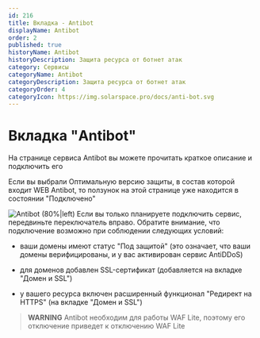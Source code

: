 ```yaml
---
id: 216
title: Вкладка - Antibot
displayName: Antibot
order: 2
published: true
historyName: Antibot
historyDescription: Защита ресурса от ботнет атак
category: Сервисы
categoryName: Antibot
categoryDescription: Защита ресурса от ботнет атак
categoryOrder: 4
categoryIcon: https://img.solarspace.pro/docs/anti-bot.svg
---
```



# Вкладка "Antibot"
На странице сервиса Antibot вы можете прочитать краткое описание и подключить его

Если вы выбрали Оптимальную версию защиты, в состав которой входит WEB Antibot, то ползунок на этой странице уже находится в состоянии "Подключено"

![Antibot (80%|left)](https://img.solarspace.pro/docs/antibot.jpg "antibot")
Если вы только планируете подключить сервис, передвиньте переключатель вправо. Обратите внимание, что подключение возможно при соблюдении следующих условий:

- ваши домены имеют статус "Под защитой" (это означает, что ваши домены верифицированы, и у вас активирован сервис AntiDDoS)

- для доменов добавлен SSL-сертификат (добавляется на вкладке "Домен и SSL")

- у вашего ресурса включен расширенный функционал "Редирект на HTTPS" (на вкладке "Домен и SSL")

> **WARNING**
> Antibot необходим для работы WAF Lite, поэтому его отключение приведет к отключению WAF Lite